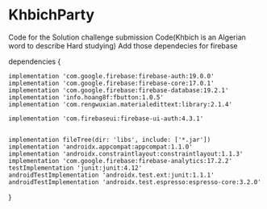 # KhbichParty
Code for the Solution challenge submission Code(Khbich is an Algerian word to describe Hard studying)
Add those dependecies for firebase

dependencies {

    implementation 'com.google.firebase:firebase-auth:19.0.0'
    implementation 'com.google.firebase:firebase-core:17.0.1'
    implementation 'com.google.firebase:firebase-database:19.2.1'
    implementation 'info.hoang8f:fbutton:1.0.5'
    implementation 'com.rengwuxian.materialedittext:library:2.1.4'

    implementation 'com.firebaseui:firebase-ui-auth:4.3.1'


    implementation fileTree(dir: 'libs', include: ['*.jar'])
    implementation 'androidx.appcompat:appcompat:1.1.0'
    implementation 'androidx.constraintlayout:constraintlayout:1.1.3'
    implementation 'com.google.firebase:firebase-analytics:17.2.2'
    testImplementation 'junit:junit:4.12'
    androidTestImplementation 'androidx.test.ext:junit:1.1.1'
    androidTestImplementation 'androidx.test.espresso:espresso-core:3.2.0'
}
